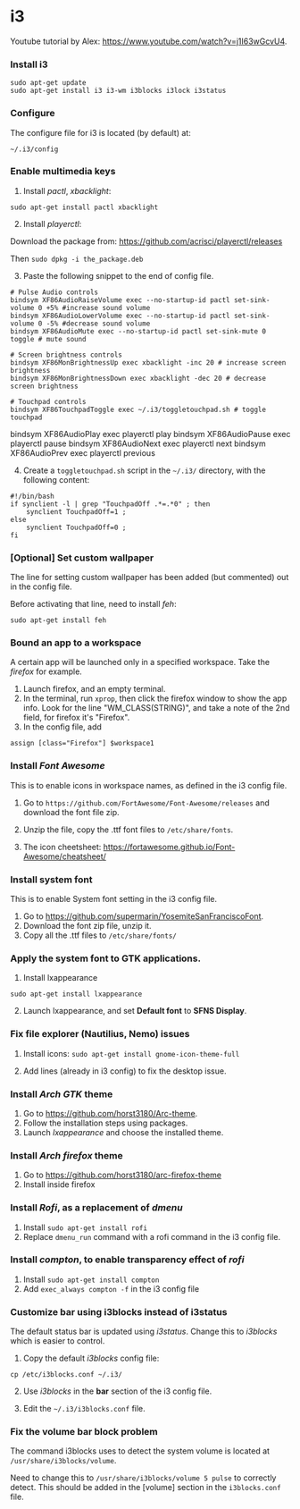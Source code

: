 # i3

Youtube tutorial by Alex: https://www.youtube.com/watch?v=j1I63wGcvU4.

### Install i3
```
sudo apt-get update
sudo apt-get install i3 i3-wm i3blocks i3lock i3status 
```

### Configure

The configure file for i3 is located (by default) at:
```
~/.i3/config
```


### Enable multimedia keys

1. Install *pactl*, *xbacklight*: 
```
sudo apt-get install pactl xbacklight
```

2. Install *playerctl*:

Download the package from:
https://github.com/acrisci/playerctl/releases

Then `sudo dpkg -i the_package.deb`

3. Paste the following snippet to the end of config file.

```
# Pulse Audio controls
bindsym XF86AudioRaiseVolume exec --no-startup-id pactl set-sink-volume 0 +5% #increase sound volume
bindsym XF86AudioLowerVolume exec --no-startup-id pactl set-sink-volume 0 -5% #decrease sound volume
bindsym XF86AudioMute exec --no-startup-id pactl set-sink-mute 0 toggle # mute sound

# Screen brightness controls
bindsym XF86MonBrightnessUp exec xbacklight -inc 20 # increase screen brightness
bindsym XF86MonBrightnessDown exec xbacklight -dec 20 # decrease screen brightness

# Touchpad controls
bindsym XF86TouchpadToggle exec ~/.i3/toggletouchpad.sh # toggle touchpad
```

bindsym XF86AudioPlay exec playerctl play
bindsym XF86AudioPause exec playerctl pause
bindsym XF86AudioNext exec playerctl next
bindsym XF86AudioPrev exec playerctl previous


4. Create a `toggletouchpad.sh` script in the `~/.i3/` directory, with the following content:

```
#!/bin/bash
if synclient -l | grep "TouchpadOff .*=.*0" ; then
    synclient TouchpadOff=1 ;
else
    synclient TouchpadOff=0 ;
fi
```



### [Optional] Set custom wallpaper

The line for setting custom wallpaper has been added (but commented)
out in the config file.

Before activating that line, need to install *feh*:
```
sudo apt-get install feh
```


### Bound an app to a workspace

A certain app will be launched only in a specified workspace.
Take the *firefox* for example.

1. Launch firefox, and an empty terminal.
2. In the terminal, run `xprop`, then click the firefox window to
   show the app info. Look for the line "WM_CLASS(STRING)", and
   take a note of the 2nd field, for firefox it's "Firefox".
3. In the config file, add
```
assign [class="Firefox"] $workspace1
```


### Install *Font Awesome*

This is to enable icons in workspace names, as defined in
the i3 config file.

1. Go to `https://github.com/FortAwesome/Font-Awesome/releases`
and download the font file zip.

2. Unzip the file, copy the .ttf font files to `/etc/share/fonts`.

3. The icon cheetsheet: https://fortawesome.github.io/Font-Awesome/cheatsheet/


### Install system font

This is to enable System font setting in the i3 config file.

1. Go to https://github.com/supermarin/YosemiteSanFranciscoFont.
2. Download the font zip file, unzip it.
3. Copy all the .ttf files to `/etc/share/fonts/`


### Apply the system font to GTK applications.

1. Install lxappearance
```
sudo apt-get install lxappearance
```
2. Launch lxappearance, and set **Default font** to **SFNS Display**.


### Fix file explorer (Nautilius, Nemo) issues

1. Install icons: `sudo apt-get install gnome-icon-theme-full
`

2. Add lines (already in i3 config) to fix the desktop issue.


### Install *Arch GTK* theme

1. Go to https://github.com/horst3180/Arc-theme.
2. Follow the installation steps using packages.
3. Launch *lxappearance* and choose the installed theme.


### Install *Arch firefox* theme

1. Go to https://github.com/horst3180/arc-firefox-theme
2. Install inside firefox


### Install *Rofi*, as a replacement of *dmenu*

1. Install `sudo apt-get install rofi`
2. Replace `dmenu_run` command with a rofi command in the i3 config file.


### Install *compton*, to enable transparency effect of *rofi*

1. Install `sudo apt-get install compton`
2. Add `exec_always compton -f` in the i3 config file


### Customize bar using i3blocks instead of i3status

The default status bar is updated using *i3status*. Change this to *i3blocks* which is easier to control.

1. Copy the default *i3blocks* config file:
```
cp /etc/i3blocks.conf ~/.i3/
```

2. Use *i3blocks* in the **bar** section of the i3 config file.

3. Edit the `~/.i3/i3blocks.conf` file.




### Fix the **volume** bar block problem

The command i3blocks uses to detect the system volume is located
at `/usr/share/i3blocks/volume`.

Need to change this to `/usr/share/i3blocks/volume 5 pulse` to correctly detect. This should be added in the [volume] section in the `i3blocks.conf` file.
